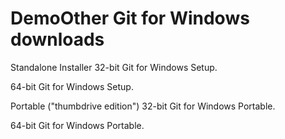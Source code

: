 # DemoOther Git for Windows downloads
Standalone Installer
32-bit Git for Windows Setup.

64-bit Git for Windows Setup.

Portable ("thumbdrive edition")
32-bit Git for Windows Portable.

64-bit Git for Windows Portable.
